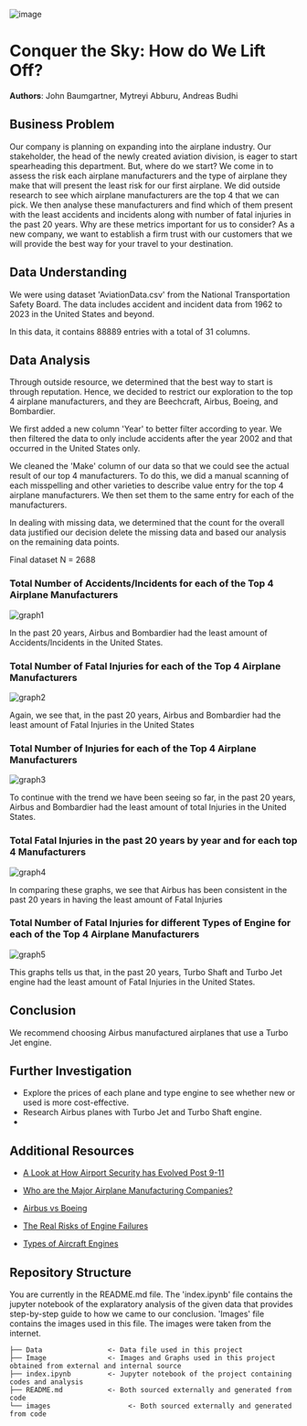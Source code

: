 ![image](https://assets.gulfstream.aero/thedotcom/images/aircraft/g650er/d_g650ER_a_mkt_00186_v02r01_web.jpg)

# Conquer the Sky: How do We Lift Off?

**Authors**: John Baumgartner, Mytreyi Abburu, Andreas Budhi


## Business Problem

 Our company is planning on expanding into the airplane industry. Our stakeholder, the head of the newly created aviation division, is eager to start spearheading this department. But, where do we start? We come in to assess the risk each airplane manufacturers and the type of airplane they make that will present the least risk for our first airplane. We did outside research to see which airplane manufacturers are the top 4 that we can pick. We then analyse these manufacturers and find which of them present with the least accidents and incidents along with number of fatal injuries in the past 20 years. Why are these metrics important for us to consider? As a new company, we want to establish a firm trust with our customers that we will provide the best way for your travel to your destination.


## Data Understanding

We were using dataset 'AviationData.csv' from the National Transportation Safety Board.  The data includes accident and incident data from 1962 to 2023 in the United States and beyond.

In this data, it contains 88889 entries with a total of 31 columns. 

## Data Analysis

Through outside resource, we determined that the best way to start is through reputation. Hence, we decided to restrict our exploration to the top 4 airplane manufacturers, and they are Beechcraft, Airbus, Boeing, and Bombardier.

We first added a new column 'Year' to better filter according to year. We then filtered the data to only include accidents after the year 2002 and that occurred in the United States only. 

We cleaned the 'Make' column of our data so that we could see the actual result of our top 4 manufacturers. To do this, we did a manual scanning of each misspelling and other varieties to describe value entry for the top 4 airplane manufacturers. We then set them to the same entry for each of the manufacturers.

In dealing with missing data, we determined that the count for the overall data justified our decision delete the missing data and based our analysis on the remaining data points.

Final dataset N = 2688


### Total Number of Accidents/Incidents for each of the Top 4 Airplane Manufacturers
![graph1](./Image/manufacturersVSaccidents.png)

In the past 20 years, Airbus and Bombardier had the least amount of Accidents/Incidents in the United States.


### Total Number of Fatal Injuries for each of the Top 4 Airplane Manufacturers
![graph2](./Image/ManufacturersVSFatalInjuries.png)

Again, we see that, in the past 20 years, Airbus and Bombardier had the least amount of Fatal Injuries in the United States

### Total Number of Injuries for each of the Top 4 Airplane Manufacturers
![graph3](./Image/ManufacturersVSTotalInjuries.png)

To continue with the trend we have been seeing so far, in the past 20 years, Airbus and Bombardier had the least amount of total Injuries in the United States.

### Total Fatal Injuries in the past 20 years by year and for each top 4 Manufacturers
![graph4](./Image/FatalInjuriesOverYearsbyManufacturers.png)

In comparing these graphs, we see that Airbus has been consistent in the past 20 years in having the least amount of Fatal Injuries

### Total Number of Fatal Injuries for different Types of Engine for each of the Top 4 Airplane Manufacturers
![graph5](./Image/TypeofEngineIncidentsVSManufacturers.png)

This graphs tells us that, in the past 20 years, Turbo Shaft and Turbo Jet engine had the least amount of Fatal Injuries in the United States.

## Conclusion

We recommend choosing Airbus manufactured airplanes that use a Turbo Jet engine.

## Further Investigation

- Explore the prices of each plane and type engine to see whether new or used is more cost-effective.
- Research Airbus planes with Turbo Jet and Turbo Shaft engine.
- 


## Additional Resources

- <p><a href="https://www.phl.org/newsroom/911-security-impact">A Look at How Airport Security has Evolved Post 9-11</a></p>
- <p><a href="https://www.investopedia.com/ask/answers/050415/what-companies-are-major-players-airline-supply-business.asp#:~:text=Large%20Passenger%20Airplane%20Manufacturers,business%20for%20large%20commercial%20jets">Who are the Major Airplane Manufacturing Companies?</a></p>
- <p><a href="https://pilotinstitute.com/airbus-vs-boeing/">Airbus vs Boeing</a></p>
- <p><a href="https://www.aviationsafetymagazine.com/features/the-real-risks-of-engine-failures/">The Real Risks of Engine Failures</a></p>
- <p><a href="https://www.airpowerinc.com/types-of-aircraft-engines">Types of Aircraft Engines</a></p>

## Repository Structure

You are currently in the README.md file. The 'index.ipynb' file contains the jupyter notebook of the explaratory analysis of the given data that provides step-by-step guide to how we came to our conclusion. 'Images' file contains the images used in this file. The images were taken from the internet.

```
├── Data                <- Data file used in this project
├── Image               <- Images and Graphs used in this project obtained from external and internal source
├── index.ipynb         <- Jupyter notebook of the project containing codes and analysis
├── README.md           <- Both sourced externally and generated from code
└── images                   <- Both sourced externally and generated from code
```
